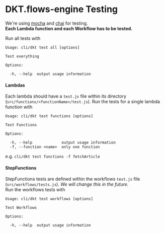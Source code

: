 # DKT.flows-engine Testing

We're using [mocha](https://mochajs.org/) and [chai](http://chaijs.com/) for testing.  
**Each Lambda function and each Workflow has to be tested.**

Run all tests with

``` shell
Usage: cli/dkt test all [options]

Test everything

Options:

  -h, --help  output usage information
```

#### Lambdas

Each lambda should have a `test.js` file within its directory (`src/functions/<functionName>/test.js`).
Run the tests for a single lambda function with

```shell
Usage: cli/dkt test functions [options]

Test Functions

Options:

  -h, --help             output usage information
  -f, --function <name>  only one function
```

e.g. `cli/dkt test functions -f fetchArticle`


#### StepFunctions

StepFunctions tests are defined within the workflows `test.js` file (`src/workflows/tests.js`). *We will change this in the future.*  
Run the workflows tests with

```shell
Usage: cli/dkt test workflows [options]

Test Workflows

Options:

  -h, --help  output usage information
```
